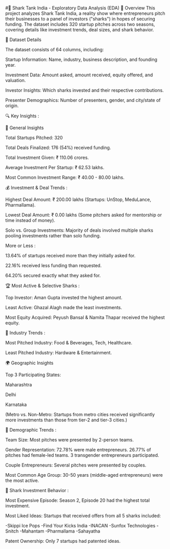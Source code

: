 #🦈 Shark Tank India - Exploratory Data Analysis (EDA)
📌 Overview
This project analyzes Shark Tank India, a reality show where entrepreneurs pitch their businesses to a panel of investors ("sharks") in hopes of securing funding. The dataset includes 320 startup pitches across two seasons, covering details like investment trends, deal sizes, and shark behavior.

📂 Dataset Details

The dataset consists of 64 columns, including:

Startup Information: Name, industry, business description, and founding year.

Investment Data: Amount asked, amount received, equity offered, and valuation.

Investor Insights: Which sharks invested and their respective contributions.

Presenter Demographics: Number of presenters, gender, and city/state of origin.


🔍 Key Insights :



🚀 General Insights

Total Startups Pitched: 320

Total Deals Finalized: 176 (54%) received funding.

Total Investment Given: ₹ 110.06 crores.

Average Investment Per Startup: ₹ 62.53 lakhs.

Most Common Investment Range: ₹ 40.00 - 80.00 lakhs.


💰 Investment & Deal Trends :

Highest Deal Amount: ₹ 200.00 lakhs (Startups: UnStop, MeduLance, Pharmallama).

Lowest Deal Amount: ₹ 0.00 lakhs (Some pitchers asked for mentorship or time instead of money).

Solo vs. Group Investments: Majority of deals involved multiple sharks pooling investments rather than solo funding.

More or Less :

13.64% of startups received more than they initially asked for.

22.16% received less funding than requested.

64.20% secured exactly what they asked for.

 
🏆 Most Active & Selective Sharks :

Top Investor: Aman Gupta invested the highest amount.

Least Active: Ghazal Alagh made the least investments.

Most Equity Acquired: Peyush Bansal & Namita Thapar received the highest equity.


🏢 Industry Trends :

Most Pitched Industry: Food & Beverages, Tech, Healthcare.

Least Pitched Industry: Hardware & Entertainment.


🌍 Geographic Insights

Top 3 Participating States:

Maharashtra

Delhi

Karnataka

(Metro vs. Non-Metro: Startups from metro cities received significantly more investments than those from tier-2 and tier-3 cities.)


👥 Demographic Trends :

Team Size: Most pitches were presented by 2-person teams.

Gender Representation:
   72.78% were male entrepreneurs.
   26.77% of pitches had female-led teams.
   3 transgender entrepreneurs participated.

Couple Entrepreneurs: Several pitches were presented by couples.

Most Common Age Group: 30-50 years (middle-aged entrepreneurs) were the most active.


🎯 Shark Investment Behavior :

Most Expensive Episode: Season 2, Episode 20 had the highest total investment.

Most Liked Ideas: Startups that received offers from all 5 sharks included:

-Skippi Ice Pops
-Find Your Kicks India
-INACAN
-Sunfox Technologies
-Snitch
-Mahantam
-Pharmallama
-Sahayatha

Patent Ownership: Only 7 startups had patented ideas.
